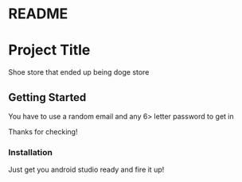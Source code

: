 # README

# Project Title

Shoe store that ended up being doge store

## Getting Started


You have to use a random email and any 6> letter password to get in

Thanks for checking!


### Installation

Just get you android studio ready and fire it up!
